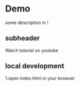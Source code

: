 # Demo

some description in !

## subheader 

Watch tutorial on youtube

## local development

1.open index.html in your browser
